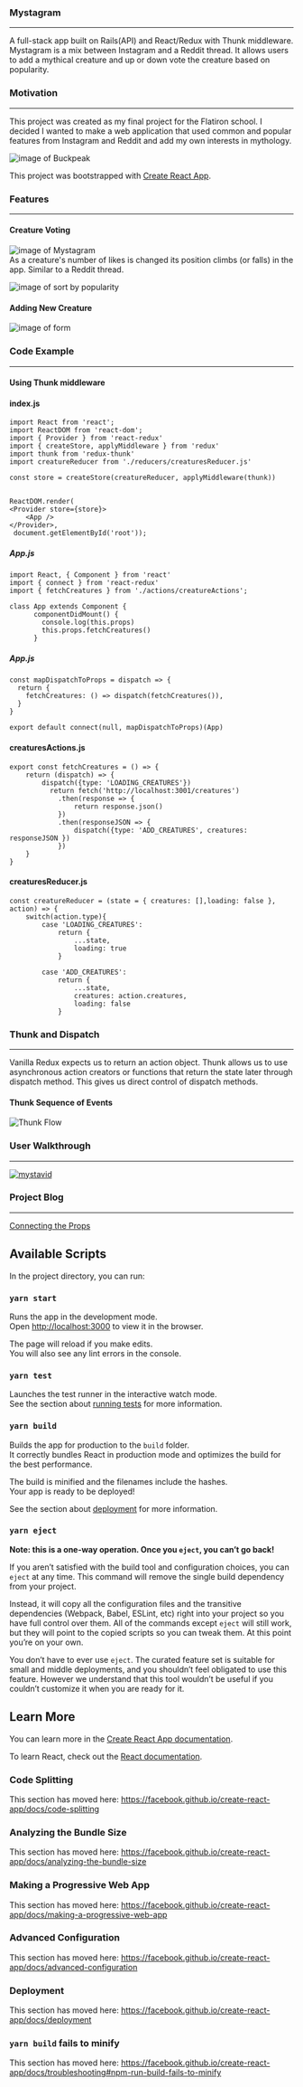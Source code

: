 ### Mystagram
---

A full-stack app built on Rails(API) and React/Redux with Thunk middleware. Mystagram is a mix between Instagram and a Reddit thread. It allows users to add a mythical creature and up or down vote the creature based on popularity. 

### Motivation
---

This project was created as my final project for the Flatiron school. I decided I wanted to make a web application that used common and popular features from Instagram and Reddit and add my own interests in mythology.  

![image of Buckpeak](https://media.giphy.com/media/8xQM7ajAkpsVa/giphy.gif "Buckbeak")

This project was bootstrapped with [Create React App](https://github.com/facebook/create-react-app).

### Features
---
#### Creature Voting
![image of Mystagram](https://i.ibb.co/cvyJtNF/Screen-Shot-2019-12-05-at-1-33-37-PM.png "App Picture 1")
<br/>
As a creature's number of likes is changed its position climbs (or falls) in the app. Similar to a Reddit thread.

![image of sort by popularity](https://i.ibb.co/Xsn1YdC/Screen-Shot-2019-12-05-at-1-55-12-PM.png "AppPic2")

#### Adding New Creature

![image of form](https://i.ibb.co/345CXdy/Screen-Shot-2019-12-05-at-2-05-44-PM.png "creature form")

### Code Example
---
#### Using Thunk middleware 

#### index.js
```
import React from 'react';
import ReactDOM from 'react-dom';
import { Provider } from 'react-redux'
import { createStore, applyMiddleware } from 'redux'
import thunk from 'redux-thunk'
import creatureReducer from './reducers/creaturesReducer.js'

const store = createStore(creatureReducer, applyMiddleware(thunk))


ReactDOM.render(
<Provider store={store}>
    <App />
</Provider>,
 document.getElementById('root'));
 ```
##### App.js
``` 
import React, { Component } from 'react'
import { connect } from 'react-redux'
import { fetchCreatures } from './actions/creatureActions';

class App extends Component { 
      componentDidMount() {
        console.log(this.props)
        this.props.fetchCreatures()
      }
  ```
  ##### App.js
``` 
const mapDispatchToProps = dispatch => {
  return {
    fetchCreatures: () => dispatch(fetchCreatures()),
  }
}

export default connect(null, mapDispatchToProps)(App)
```

#### creaturesActions.js
```
export const fetchCreatures = () => {
    return (dispatch) => {
        dispatch({type: 'LOADING_CREATURES'})
          return fetch('http://localhost:3001/creatures')
            .then(response => {
                return response.json()
            })
            .then(responseJSON => {
                dispatch({type: 'ADD_CREATURES', creatures: responseJSON })
            })
    }
}
```

#### creaturesReducer.js
```
const creatureReducer = (state = { creatures: [],loading: false }, action) => {
    switch(action.type){
        case 'LOADING_CREATURES':
            return {
                ...state,
                loading: true
            }
        
        case 'ADD_CREATURES':
            return {
                ...state,
                creatures: action.creatures,
                loading: false 
            } 
 ```
### Thunk and Dispatch
---
Vanilla Redux expects us to return an action object. Thunk allows us to use asynchronous action creators or functions that return the state later through dispatch method. This gives us direct control of dispatch methods.  

#### Thunk Sequence of Events
![Thunk Flow](https://i.ibb.co/j3Wbz1V/Screen-Shot-2019-12-05-at-5-52-04-PM.png "Thunk SoE")



### User Walkthrough
---

[![mystavid](http://img.youtube.com/vi/vFPFgGeIHZY/0.jpg)](http://www.youtube.com/watch?v=vFPFgGeIHZY "Mystagram User Walkthrough")

### Project Blog
---
[Connecting the Props](https://christopherkalfas.github.io/connecting_the_props)


## Available Scripts

In the project directory, you can run:

### `yarn start`

Runs the app in the development mode.<br />
Open [http://localhost:3000](http://localhost:3000) to view it in the browser.

The page will reload if you make edits.<br />
You will also see any lint errors in the console.

### `yarn test`

Launches the test runner in the interactive watch mode.<br />
See the section about [running tests](https://facebook.github.io/create-react-app/docs/running-tests) for more information.

### `yarn build`

Builds the app for production to the `build` folder.<br />
It correctly bundles React in production mode and optimizes the build for the best performance.

The build is minified and the filenames include the hashes.<br />
Your app is ready to be deployed!

See the section about [deployment](https://facebook.github.io/create-react-app/docs/deployment) for more information.

### `yarn eject`

**Note: this is a one-way operation. Once you `eject`, you can’t go back!**

If you aren’t satisfied with the build tool and configuration choices, you can `eject` at any time. This command will remove the single build dependency from your project.

Instead, it will copy all the configuration files and the transitive dependencies (Webpack, Babel, ESLint, etc) right into your project so you have full control over them. All of the commands except `eject` will still work, but they will point to the copied scripts so you can tweak them. At this point you’re on your own.

You don’t have to ever use `eject`. The curated feature set is suitable for small and middle deployments, and you shouldn’t feel obligated to use this feature. However we understand that this tool wouldn’t be useful if you couldn’t customize it when you are ready for it.

## Learn More

You can learn more in the [Create React App documentation](https://facebook.github.io/create-react-app/docs/getting-started).

To learn React, check out the [React documentation](https://reactjs.org/).

### Code Splitting

This section has moved here: https://facebook.github.io/create-react-app/docs/code-splitting

### Analyzing the Bundle Size

This section has moved here: https://facebook.github.io/create-react-app/docs/analyzing-the-bundle-size

### Making a Progressive Web App

This section has moved here: https://facebook.github.io/create-react-app/docs/making-a-progressive-web-app

### Advanced Configuration

This section has moved here: https://facebook.github.io/create-react-app/docs/advanced-configuration

### Deployment

This section has moved here: https://facebook.github.io/create-react-app/docs/deployment

### `yarn build` fails to minify

This section has moved here: https://facebook.github.io/create-react-app/docs/troubleshooting#npm-run-build-fails-to-minify
